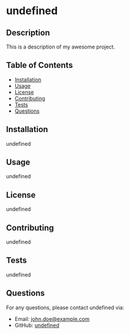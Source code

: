 
# undefined

## Description

This is a description of my awesome project.

## Table of Contents

- [Installation](#installation)
- [Usage](#usage)
- [License](#license)
- [Contributing](#contributing)
- [Tests](#tests)
- [Questions](#questions)

## Installation

undefined

## Usage

undefined

## License

undefined

## Contributing

undefined

## Tests

undefined

## Questions

For any questions, please contact undefined via:

- Email: john.doe@example.com
- GitHub: [undefined](https://github.com/undefined)
